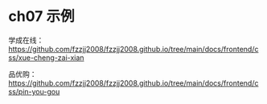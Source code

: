 # ch07 示例

学成在线：<https://github.com/fzzjj2008/fzzjj2008.github.io/tree/main/docs/frontend/css/xue-cheng-zai-xian>

品优购：<https://github.com/fzzjj2008/fzzjj2008.github.io/tree/main/docs/frontend/css/pin-you-gou>
